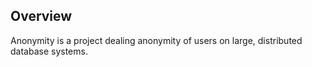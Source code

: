 <h2>Overview</h2>
Anonymity is a project dealing anonymity of users on large, distributed database systems.

